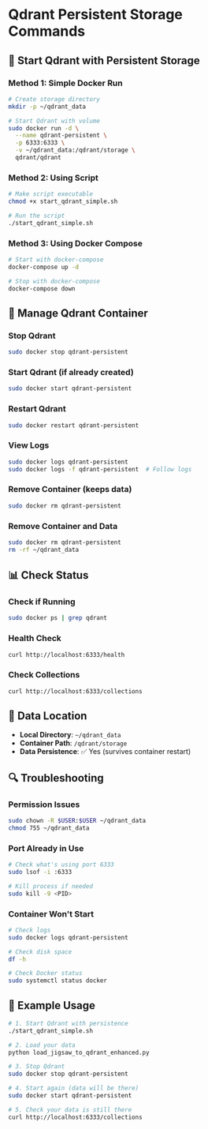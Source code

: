 # Qdrant Persistent Storage Commands

## 🚀 **Start Qdrant with Persistent Storage**

### **Method 1: Simple Docker Run**
```bash
# Create storage directory
mkdir -p ~/qdrant_data

# Start Qdrant with volume
sudo docker run -d \
  --name qdrant-persistent \
  -p 6333:6333 \
  -v ~/qdrant_data:/qdrant/storage \
  qdrant/qdrant
```

### **Method 2: Using Script**
```bash
# Make script executable
chmod +x start_qdrant_simple.sh

# Run the script
./start_qdrant_simple.sh
```

### **Method 3: Using Docker Compose**
```bash
# Start with docker-compose
docker-compose up -d

# Stop with docker-compose
docker-compose down
```

## 🔧 **Manage Qdrant Container**

### **Stop Qdrant**
```bash
sudo docker stop qdrant-persistent
```

### **Start Qdrant (if already created)**
```bash
sudo docker start qdrant-persistent
```

### **Restart Qdrant**
```bash
sudo docker restart qdrant-persistent
```

### **View Logs**
```bash
sudo docker logs qdrant-persistent
sudo docker logs -f qdrant-persistent  # Follow logs
```

### **Remove Container (keeps data)**
```bash
sudo docker rm qdrant-persistent
```

### **Remove Container and Data**
```bash
sudo docker rm qdrant-persistent
rm -rf ~/qdrant_data
```

## 📊 **Check Status**

### **Check if Running**
```bash
sudo docker ps | grep qdrant
```

### **Health Check**
```bash
curl http://localhost:6333/health
```

### **Check Collections**
```bash
curl http://localhost:6333/collections
```

## 💾 **Data Location**

- **Local Directory**: `~/qdrant_data`
- **Container Path**: `/qdrant/storage`
- **Data Persistence**: ✅ Yes (survives container restart)

## 🔍 **Troubleshooting**

### **Permission Issues**
```bash
sudo chown -R $USER:$USER ~/qdrant_data
chmod 755 ~/qdrant_data
```

### **Port Already in Use**
```bash
# Check what's using port 6333
sudo lsof -i :6333

# Kill process if needed
sudo kill -9 <PID>
```

### **Container Won't Start**
```bash
# Check logs
sudo docker logs qdrant-persistent

# Check disk space
df -h

# Check Docker status
sudo systemctl status docker
```

## 📝 **Example Usage**

```bash
# 1. Start Qdrant with persistence
./start_qdrant_simple.sh

# 2. Load your data
python load_jigsaw_to_qdrant_enhanced.py

# 3. Stop Qdrant
sudo docker stop qdrant-persistent

# 4. Start again (data will be there)
sudo docker start qdrant-persistent

# 5. Check your data is still there
curl http://localhost:6333/collections
``` 